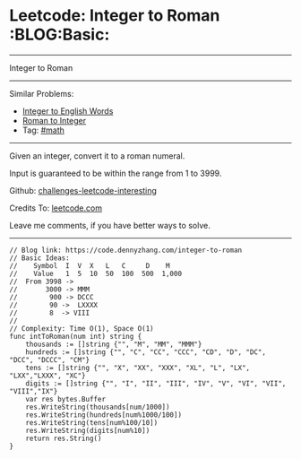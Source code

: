 # Leetcode: Integer to Roman     :BLOG:Basic:


---

Integer to Roman  

---

Similar Problems:  
-   [Integer to English Words](https://code.dennyzhang.com/integer-to-english-words)
-   [Roman to Integer](https://code.dennyzhang.com/roman-to-integer)
-   Tag: [#math](https://code.dennyzhang.com/tag/math)

---

Given an integer, convert it to a roman numeral.  

Input is guaranteed to be within the range from 1 to 3999.  

Github: [challenges-leetcode-interesting](https://github.com/DennyZhang/challenges-leetcode-interesting/tree/master/integer-to-roman)  

Credits To: [leetcode.com](https://leetcode.com/problems/integer-to-roman/description/)  

Leave me comments, if you have better ways to solve.  

---

    // Blog link: https://code.dennyzhang.com/integer-to-roman
    // Basic Ideas:
    //    Symbol  I  V  X   L   C     D    M
    //    Value   1  5  10  50  100  500  1,000
    //  From 3998 -> 
    //       3000 -> MMM
    //        900 -> DCCC
    //        90 ->  LXXXX
    //        8  -> VIII
    //      
    // Complexity: Time O(1), Space O(1)
    func intToRoman(num int) string {
        thousands := []string {"", "M", "MM", "MMM"}
        hundreds := []string {"", "C", "CC", "CCC", "CD", "D", "DC", "DCC", "DCCC", "CM"}
        tens := []string {"", "X", "XX", "XXX", "XL", "L", "LX", "LXX","LXXX", "XC"}
        digits := []string {"", "I", "II", "III", "IV", "V", "VI", "VII", "VIII","IX"}
        var res bytes.Buffer
        res.WriteString(thousands[num/1000])
        res.WriteString(hundreds[num%1000/100])
        res.WriteString(tens[num%100/10])
        res.WriteString(digits[num%10])
        return res.String()
    }